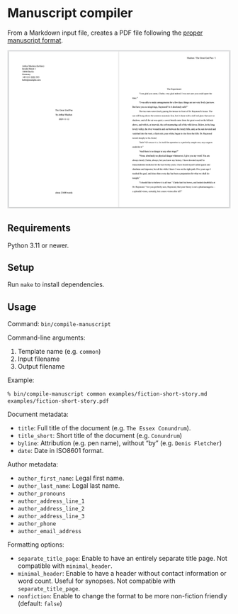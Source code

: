 # Manuscript compiler

From a Markdown input file, creates a PDF file following the [proper manuscript format](https://www.shunn.net/format/introduction.html).

![Screenshot](./readme-screenshot.png)

## Requirements

Python 3.11 or newer.

## Setup

Run `make` to install dependencies.

## Usage

Command: `bin/compile-manuscript`

Command-line arguments:

1. Template name (e.g. `common`)
2. Input filename
3. Output filename

Example:

    % bin/compile-manuscript common examples/fiction-short-story.md examples/fiction-short-story.pdf

Document metadata:

* `title`: Full title of the document (e.g. `The Essex Conundrum`).
* `title_short`: Short title of the document (e.g. `Conundrum`)
* `byline`: Attribution (e.g. pen name), without “by” (e.g. `Denis Fletcher`)
* `date`: Date in ISO8601 format.

Author metadata:

* `author_first_name`: Legal first name.
* `author_last_name`: Legal last name.
* `author_pronouns`
* `author_address_line_1`
* `author_address_line_2`
* `author_address_line_3`
* `author_phone`
* `author_email_address`

Formatting options:

* `separate_title_page`: Enable to have an entirely separate title page.
  Not compatible with `minimal_header`.
* `minimal_header`: Enable to have a header without contact information or word count. Useful for synopses. Not compatible with `separate_title_page`.
* `nonfiction`: Enable to change the format to be more non-fiction friendly (default: `false`)
